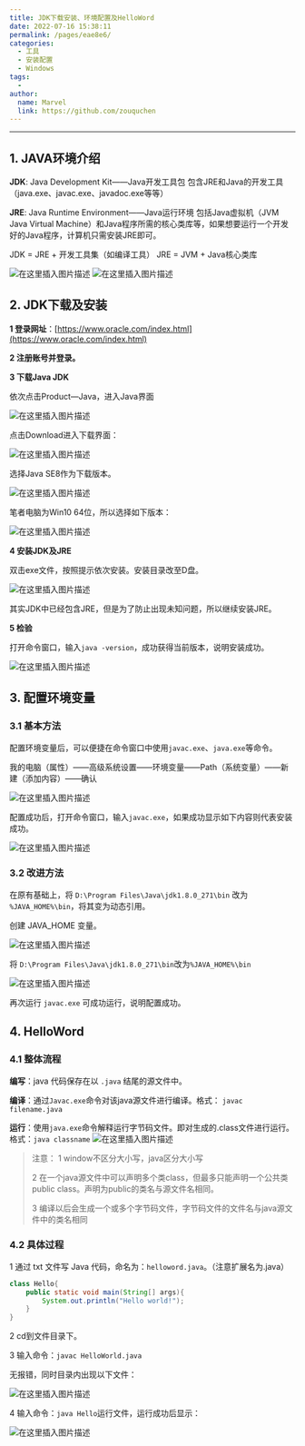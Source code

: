 ```yaml
---
title: JDK下载安装、环境配置及HelloWord
date: 2022-07-16 15:38:11
permalink: /pages/eae8e6/
categories:
  - 工具
  - 安装配置
  - Windows
tags:
  - 
author: 
  name: Marvel
  link: https://github.com/zouquchen
---
```



***
## 1. JAVA环境介绍
 **JDK**: Java Development Kit——Java开发工具包
 包含JRE和Java的开发工具（java.exe、javac.exe、javadoc.exe等等）

 **JRE**: Java Runtime Environment——Java运行环境
 包括Java虚拟机（JVM Java Virtual Machine）和Java程序所需的核心类库等，如果想要运行一个开发好的Java程序，计算机只需安装JRE即可。

JDK = JRE + 开发工具集（如编译工具）
JRE = JVM + Java核心类库

![在这里插入图片描述](https://raw.githubusercontent.com/zouquchen/Images/main/imgs2023/20201027220620902.png)
![在这里插入图片描述](https://raw.githubusercontent.com/zouquchen/Images/main/imgs2023/20201027220641129.png)

## 2. JDK下载及安装
**1 登录网址**：[https://www.oracle.com/index.html](https://www.oracle.com/index.html)

**2 注册账号并登录。**

**3 下载Java JDK**

依次点击Product—Java，进入Java界面



![在这里插入图片描述](https://raw.githubusercontent.com/zouquchen/Images/main/imgs2023/20201026222436183.png)

点击Download进入下载界面：

![在这里插入图片描述](https://img-blog.csdnimg.cn/20201026222556706.png#pic_center)

选择Java SE8作为下载版本。

![在这里插入图片描述](https://img-blog.csdnimg.cn/20201026222737890.png?x-oss-process=image/watermark,type_ZmFuZ3poZW5naGVpdGk,shadow_10,text_aHR0cHM6Ly9ibG9nLmNzZG4ubmV0L1NlZV9TdGFy,size_16,color_FFFFFF,t_70#pic_center)

笔者电脑为Win10 64位，所以选择如下版本：

![在这里插入图片描述](https://img-blog.csdnimg.cn/20201026222824711.png#pic_center)

**4 安装JDK及JRE**

双击exe文件，按照提示依次安装。安装目录改至D盘。

![在这里插入图片描述](https://raw.githubusercontent.com/zouquchen/Images/main/imgs2023/20201026223204624.png)

其实JDK中已经包含JRE，但是为了防止出现未知问题，所以继续安装JRE。

**5 检验**

打开命令窗口，输入`java -version`，成功获得当前版本，说明安装成功。

![在这里插入图片描述](https://raw.githubusercontent.com/zouquchen/Images/main/imgs2023/20201026223713407.png)
## 3. 配置环境变量
### 3.1 基本方法
配置环境变量后，可以便捷在命令窗口中使用`javac.exe`、`java.exe`等命令。

我的电脑（属性）——高级系统设置——环境变量——Path（系统变量）——新建（添加内容）——确认

![在这里插入图片描述](https://raw.githubusercontent.com/zouquchen/Images/main/imgs2023/20201026224332308.png)

配置成功后，打开命令窗口，输入`javac.exe`，如果成功显示如下内容则代表安装成功。

![在这里插入图片描述](https://raw.githubusercontent.com/zouquchen/Images/main/imgs2023/20201026225620481.png)
### 3.2 改进方法
在原有基础上，将 `D:\Program Files\Java\jdk1.8.0_271\bin` 改为 `%JAVA_HOME%\bin`，将其变为动态引用。

创建 JAVA_HOME 变量。

![在这里插入图片描述](https://raw.githubusercontent.com/zouquchen/Images/main/imgs2023/20201026230124931.png)

将 `D:\Program Files\Java\jdk1.8.0_271\bin`改为`%JAVA_HOME%\bin`

![在这里插入图片描述](https://raw.githubusercontent.com/zouquchen/Images/main/imgs2023/20201026230348439.png)

再次运行 `javac.exe` 可成功运行，说明配置成功。

## 4. HelloWord
### 4.1 整体流程

**编写**：java 代码保存在以 `.java` 结尾的源文件中。

**编译**：通过`Javac.exe`命令对该java源文件进行编译。格式： `javac filename.java`

**运行**：使用`java.exe`命令解释运行字节码文件。即对生成的.class文件进行运行。格式：`java classname`
![在这里插入图片描述](https://raw.githubusercontent.com/zouquchen/Images/main/imgs2023/20201027134744424.png)

> 注意：
> 1 window不区分大小写，java区分大小写
>
> 2 在一个java源文件中可以声明多个类class，但最多只能声明一个公共类public class。声明为public的类名与源文件名相同。
>
> 3 编译以后会生成一个或多个字节码文件，字节码文件的文件名与java源文件中的类名相同

### 4.2 具体过程

1 通过 txt 文件写 Java 代码，命名为：`helloword.java`。（注意扩展名为.java）

```java
class Hello{
	public static void main(String[] args){
		System.out.println("Hello world!");
	}
}
```

2 cd到文件目录下。

3 输入命令：`javac HelloWorld.java`

无报错，同时目录内出现以下文件：

![在这里插入图片描述](https://raw.githubusercontent.com/zouquchen/Images/main/imgs2023/2020102721583351.png)

4 输入命令：`java Hello`运行文件，运行成功后显示：

![在这里插入图片描述](https://raw.githubusercontent.com/zouquchen/Images/main/imgs2023/20201027215933679.png)
